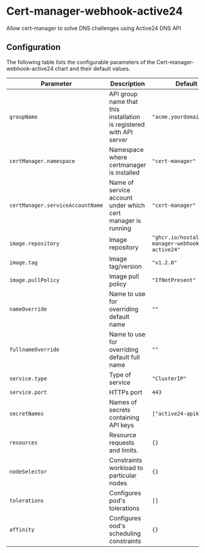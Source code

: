 Cert-manager-webhook-active24
===========
Allow cert-manager to solve DNS challenges using Active24 DNS API

## Configuration
The following table lists the configurable parameters of the Cert-manager-webhook-active24 chart and their default values.

| Parameter                        | Description                                                         | Default                                           |
| -------------------------------- | ------------------------------------------------------------------- |---------------------------------------------------|
| `groupName`                      | API group name that this installation is registered with API server | `"acme.yourdomain.tld"`                           |
| `certManager.namespace`          | Namespace where certmanager is installed                            | `"cert-manager"`                                  |
| `certManager.serviceAccountName` | Name of service account under which cert manager is running         | `"cert-manager"`                                  |
| `image.repository`               | Image repository                                                    | `"ghcr.io/hostalp/cert-manager-webhook-active24"` |
| `image.tag`                      | Image tag/version                                                   | `"v1.2.0"`                                        |
| `image.pullPolicy`               | Image pull policy                                                   | `"IfNotPresent"`                                  |
| `nameOverride`                   | Name to use for overriding default name                             | `""`                                              |
| `fullnameOverride`               | Name to use for overriding default full name                        | `""`                                              |
| `service.type`                   | Type of service                                                     | `"ClusterIP"`                                     |
| `service.port`                   | HTTPs port                                                          | `443        `                                     |
| `secretNames`                    | Names of secrets containing API keys                                | `["active24-apikey"]        `                     |
| `resources`                      | Resource requests and limits.                                       | `{}`                                              |
| `nodeSelector`                   | Constraints workload to particular nodes                            | `{}`                                              |
| `tolerations`                    | Configures pod's tolerations                                        | `[]`                                              |
| `affinity`                       | Configures ood's scheduling constraints                             | `{}`                                              |
